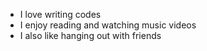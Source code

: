 - I love writing codes
- I enjoy reading and watching music videos
- I also like hanging out with friends
